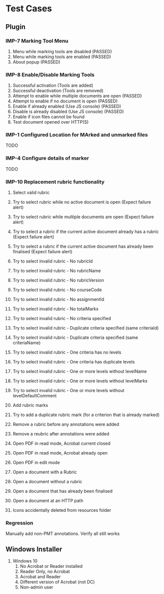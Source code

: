 # Test Cases

## Plugin

### IMP-7 Marking Tool Menu
1. Menu while marking tools are disabled (PASSED)
2. Menu while marking tools are enabled (PASSED)
3. About popup (PASSED)

### IMP-8 Enable/Disable Marking Tools
1. Successful activation (Tools are added)
2. Successful deactivation (Tools are removed)
3. Attempt to enable while multiple documents are open (PASSED)
4. Attempt to enable if no document is open (PASSED)
5. Enable if already enabled (Use JS console) (PASSED)
6. Disable is already disabled (Use JS console) (PASSED)
7. Enable if icon files cannot be found
8. Test document opened over HTTP(S)

### IMP-1 Configured Location for MArked and unmarked files
TODO

### IMP-4 Configure details of marker
TODO

### IMP-10 Replacement rubric functionality
1. Select valid rubric
2. Try to select rubric while no active document is open (Expect failure alert)
3. Try to select rubric while multiple documents are open (Expect failure alert)
4. Try to select a rubric if the current active document already has a rubric (Expect failure alert)
5. Try to select a rubric if the current active document has already been finalised (Expect failure alert)
6. Try to select invalid rubric - No rubricId
7. Try to select invalid rubric - No rubricName
8. Try to select invalid rubric - No rubricVersion
9. Try to select invalid rubric - No courseCode
10. Try to select invalid rubric - No assignmentId
11. Try to select invalid rubric - No totalMarks
12. Try to select invalid rubric - No criteria specified
13. Try to select invalid rubric - Duplicate criteria specified (same criteriaId)
14. Try to select invalid rubric - Duplicate criteria specified (same criteriaName)
15. Try to select invalid rubric - One criteria has no levels
16. Try to select invalid rubric - One criteria has duplicate levels
17. Try to select invalid rubric - One or more levels without levelName
18. Try to select invalid rubric - One or more levels without levelMarks
19. Try to select invalid rubric - One or more levels without levelDefaultComment
20. Add rubric marks
21. Try to add a duplicate rubric mark (for a criterion that is already marked)
22. Remove a rubric before any annotations were added
23. Remove a reubric after annotations were added 




24. Open PDF in read mode, Acrobat current closed
25. Open PDF in read mode, Acrobat already open
26. Open PDF in edit mode
27. Open a document with a Rubric
28. Open a document without a rubric
29. Open a document that has already been finalised
30. Open a document at an HTTP path
31. Icons accidentally deleted from resources folder


### Regression
Manually add non-PMT annotations. Verify all still works

## Windows Installer

1. Windows 10
   1. No Acrobat or Reader installed
   2. Reader Only, no Acrobat
   3. Acrobat and Reader
   4. Different version of Acrobat (not DC)
   5. Non-admin user